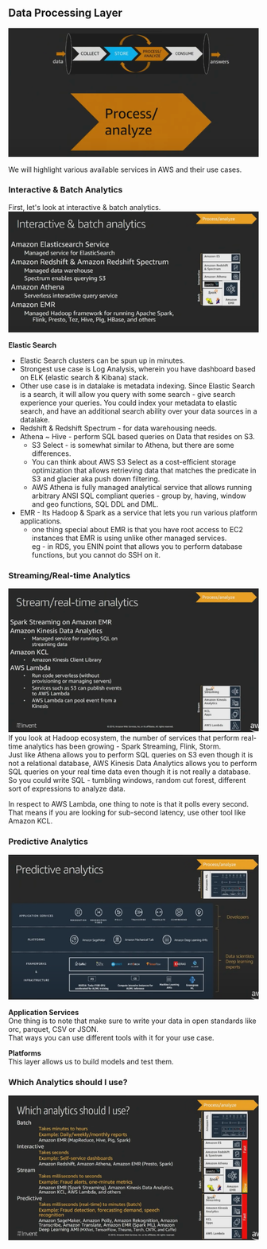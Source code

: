 ## Data Processing Layer
![img_16.png](images/img_16.png)<br>

We will highlight various available services in AWS and their use cases.<br>

### Interactive & Batch Analytics
First, let's look at interactive & batch analytics. <br>
![img.png](images/img_17.png) <br>

**Elastic Search** 
  - Elastic Search clusters can be spun up in minutes.<br>
  - Strongest use case is Log Analysis, wherein you have dashboard based on ELK (elastic search & Kibana) stack. <br>
  - Other use case is in datalake is metadata indexing. Since Elastic Search is a search, it will allow you query with some search - give search experience your queries. You could index your metadata to elastic search, and have an additional search ability over your data sources in a datalake. <br>
- Redshift & Redshift Spectrum - for data warehousing needs. <br>
- Athena ~ Hive - perform SQL based queries on Data that resides on S3. <br>
  - S3 Select - is somewhat similar to Athena, but there are some differences. <br>
  - You can think about AWS S3 Select as a cost-efficient storage optimization that allows retrieving data that matches the predicate in S3 and glacier aka push down filtering. <br> 
  - AWS Athena is fully managed analytical service that allows running arbitrary ANSI SQL compliant queries - group by, having, window and geo functions, SQL DDL and DML. <br>
- EMR - Its Hadoop & Spark as a service that lets you run various platform applications. <br>
  - one thing special about EMR is that you have root access to EC2 instances that EMR is using unlike other managed services. <br>
    eg - in RDS, you ENIN point that allows you to perform database functions, but you cannot do SSH on it. <br>

### Streaming/Real-time Analytics
![img_1.png](images/img_18.png) <br>
If you look at Hadoop ecosystem, the number of services that perform real-time analytics has been growing - Spark Streaming, Flink, Storm.  <br>
Just like Athena allows you to perform SQL queries on S3 even though it is not a relational database, AWS Kinesis Data Analytics allows you to perform SQL queries on your real time data even though it is not really a database. <br>
So you could write SQL - tumbling windows, random cut forest, different sort of expressions to analyze data.

In respect to AWS Lambda, one thing to note is that it polls every second.<br>
That means if you are looking for sub-second latency, use other tool like Amazon KCL.<br>

### Predictive Analytics
![img_2.png](images/img_19.png) <br>

**Application Services**<br> 
One thing is to note that make sure to write your data in open standards like orc, parquet, CSV or JSON. <br>
That ways you can use different tools with it for your use case. <br>

**Platforms**<br> 
This layer allows us to build models and test them.<br>


### Which Analytics should I use?
![img_3.png](images/img_20.png)





